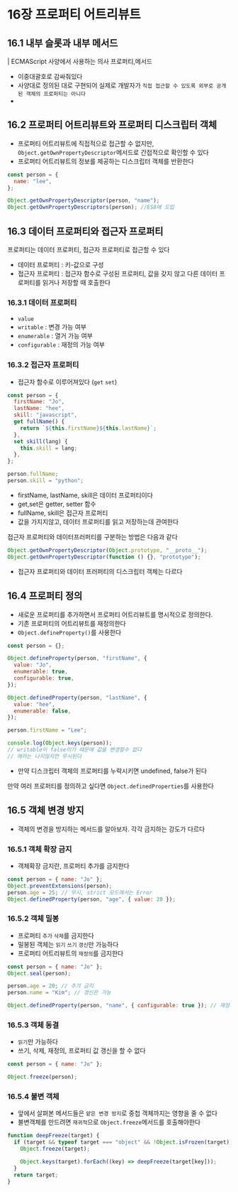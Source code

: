 # 16장 프로퍼티 어트리뷰트

## 16.1 내부 슬롯과 내부 메서드

| ECMAScript 사양에서 사용하는 의사 프로퍼티,메서드

- 이중대괄호로 감싸줘있다
- 사양대로 정의된 대로 구현되어 실제로 개발자가 `직접 접근할 수 있도록 외부로 공개된 객체의 프로퍼티는 아니다`
-

## 16.2 프로퍼티 어트리뷰트와 프로퍼티 디스크립터 객체

- 프로퍼티 어트리뷰트에 직접적으로 접근할 수 없지만, `Object.getOwnPropertyDescriptor`메서드로 간접적으로 확인할 수 있다
- 프로퍼티 어트리뷰트의 정보를 제공하는 디스크립터 객체를 반환한다

```js
const person = {
  name: "lee",
};

Object.getOwnPropertyDescriptor(person, "name");
Object.getOwnPropertyDescriptors(person); //ES8에 도입
```

## 16.3 데이터 프로퍼티와 접근자 프로퍼티

프로퍼티는 데이터 프로퍼티, 접근자 프로퍼티로 접근할 수 있다

- 데이터 프로퍼티 : 키-값으로 구성
- 접근자 프로퍼티 : 접근자 함수로 구성된 프로퍼티, 값을 갖지 않고 다른 데이터 프로퍼티를 읽거나 저장할 때 호출한다

### 16.3.1 데이터 프로퍼티

- `value`
- `writable` : 변경 가능 여부
- `enumerable` : 열거 가능 여부
- `configurable` : 재정의 가능 여부

### 16.3.2 접근자 프로퍼티

- 접근자 함수로 이루어져있다 (`get` `set`)

```js
const person = {
  firstName: "Jo",
  lastName: "hee",
  skill: "javascript",
  get fullName() {
    return `${this.firstName}${this.lastName}`;
  },
  set skill(lang) {
    this.skill = lang;
  },
};

person.fullName;
person.skill = "python";
```

- firstName, lastName, skill은 데이터 프로퍼티이다
- get,set은 getter, setter 함수
- fullName, skill은 접근자 프로퍼티
- 값을 가지지않고, 데이터 프로퍼티를 읽고 저장하는데 관여한다

접근자 프로퍼티와 데이터프러퍼티를 구분하는 방법은 다음과 같다

```js
Object.getOwnPropertyDescriptor(Object.prototype, "__proto__");
Object.getOwnPropertyDescriptor(function () {}, "prototype");
```

- 접근자 프로퍼티와 데이터 프러퍼티의 디스크립터 객체는 다르다

## 16.4 프로퍼티 정의

- 새로운 프로퍼티를 추가하면서 프로퍼티 어트리뷰트를 명시적으로 정의한다.
- 기존 프로퍼티의 어트리뷰트를 재정의한다
- `Object.defineProperty()`를 사용한다

```js
const person = {};

Object.defineProperty(person, "firstName", {
  value: "Jo",
  enumerable: true,
  configurable: true,
});

Object.definedProperty(person, "lastName", {
  value: "hee",
  enumerable: false,
});

person.firstName = "Lee";

console.log(Object.keys(person));
// writable이 false이기 때문에 값을 변경할수 없다
// 에러는 나지않지만 무시된다
```

- 만약 디스크립터 객체의 프로퍼티를 누락시키면 undefined, false가 된다

만약 여러 프로퍼티를 정의하고 싶다면 `Object.definedProperties`를 사용한다

## 16.5 객체 변경 방지

- 객체의 변경을 방지하는 메서드를 알아보자. 각각 금지하는 강도가 다르다

### 16.5.1 객체 확장 금지

- 객체확장 금지란, 프로퍼티 추가를 금지한다

```js
const person = { name: "Jo" };
Object.preventExtensions(person);
person.age = 25; // 무시, strict 모드에서는 Error
Object.definedProperty(person, "age", { value: 20 });
```

### 16.5.2 객체 밀봉

- 프로퍼티 `추가` `삭제`를 금지한다
- 밀봉된 객체는 `읽기` `쓰기` `갱신`만 가능하다
- 프로퍼티 어트리뷰트의 `재정의`를 금지한다

```js
const person = { name: "Jo" };
Object.seal(person);

person.age = 20; // 추가 금지
person.name = "Kim"; // 갱신은 가능

Object.definedProperty(person, "name", { configurable: true }); // 재정의는 불가능
```

### 16.5.3 객체 동결

- `읽기`만 가능하다
- 쓰기, 삭제, 재정의, 프로퍼티 값 갱신을 할 수 없다

```js
const person = { name: "Jo" };

Object.freeze(person);
```

### 16.5.4 불변 객체

- 앞에서 살펴본 메서드들은 `얕은 변경 방지`로 중첩 객체까지는 영향을 줄 수 없다
- 불변객체를 만드려면 `재귀적`으로 `Object.freeze`메서드를 호출해야한다

```js
function deepFreeze(target) {
  if (target && typeof target === "object" && !Object.isFrozen(target)) {
    Object.freeze(target);

    Object.keys(target).forEach((key) => deepFreeze(target[key]));
  }
  return target;
}
```
